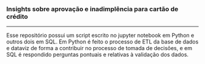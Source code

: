 ### Insights sobre aprovação e inadimplência para cartão de crédito
<hr class="style1">

Esse repositório possui um script escrito no jupyter notebook em Python e outros dois em SQL. Em Python é feito o processo de ETL da base de dados e dataviz de forma a contribuir no processo de tomada de decisões, e em SQL é respondido perguntas pontuais e relativas à validação dos dados.
